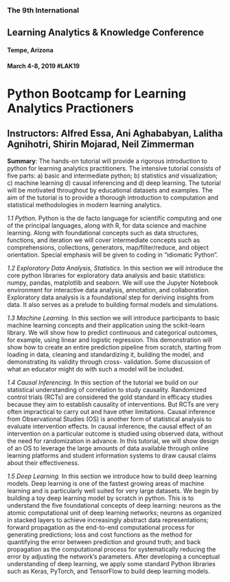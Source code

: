 ### The 9th International
## Learning Analytics & Knowledge Conference
#### Tempe, Arizona
#### March 4-8, 2019 #LAK19


# Python Bootcamp for Learning Analytics Practioners

## Instructors: Alfred Essa, Ani Aghababyan, Lalitha Agnihotri, Shirin Mojarad, Neil Zimmerman

<b>Summary</b>: The hands-on tutorial will provide a rigorous introduction to python for learning analytics practitioners. The intensive tutorial consists of five parts: a) basic and intermediate python; b) statistics and visualization; c) machine learning d) causal inferencing and d) deep learning. The tutorial will be motivated throughout by educational datasets and examples. The aim of the tutorial is to provide a thorough introduction to computation and statistical methodologies in modern learning analytics.

<i>1.1 Python.</i> Python is the de facto language for scientific computing and one of the principal languages, along with R, for data science and machine learning. Along with foundational concepts such as data structures, functions, and iteration we will cover intermediate concepts such as comprehensions, collections, generators, map/filter/reduce, and object orientation. Special emphasis will be given to coding in “idiomatic Python”.

<i>1.2 Exploratory Data Analysis, Statistics.</i> In this section we will introduce the core python libraries for exploratory data analysis and basic statistics: numpy, pandas, matplotlib and seaborn. We will use the Jupyter Notebook environment for interactive data analysis, annotation, and collaboration. Exploratory data analysis is a foundational step for deriving insights from data. It also serves as a prelude to building formal models and simulations.

<i>1.3 Machine Learning.</i> In this section we will introduce participants to basic machine learning concepts and their application using the scikit-learn library. We will show how to predict continuous and categorical outcomes, for example, using linear and logistic regression. This demonstration will show how to create an entire prediction pipeline from scratch, starting from loading in data, cleaning and standardizing it, building the model, and demonstrating its validity through cross- validation. Some discussion of what an educator might do with such a model will be included.

<i>1.4 Causal Inferencing.</i> In this section of the tutorial we build on our statistical understanding of correlation to study causality. Randomized control trials (RCTs) are considered the gold standard in efficacy studies because they aim to establish causality of interventions. But RCTs are very often impractical to carry out and have other limitations. Causal inference from Observational Studies (OS) is another form of statistical analysis to evaluate intervention effects. In causal inference, the causal effect of an intervention on a particular outcome is studied using observed data, without the need for randomization in advance. In this tutorial, we will show design of an OS to leverage the large amounts of data available through online learning platforms and student information systems to draw causal claims about their effectiveness.

<i>1.5 Deep Learning.</i> In this section we introduce how to build deep learning models. Deep learning is one of the fastest growing areas of machine learning and is particularly well suited for very large datasets. We begin by building a toy deep learning model by scratch in python. This is to understand the five foundational concepts of deep learning: neurons as the atomic computational unit of deep learning networks; neurons as organized in stacked layers to achieve increasingly abstract data representations; forward propagation as the end-to-end computational process for generating predictions; loss and cost functions as the method for quantifying the error between prediction and ground truth; and back propagation as the computational process for systematically reducing the error by adjusting the network’s parameters. After developing a conceptual understanding of deep learning, we apply some standard Python libraries such as Keras, PyTorch, and TensorFlow to build deep learning models.
